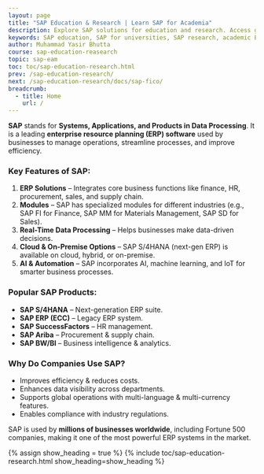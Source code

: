 ```yaml
---
layout: page
title: "SAP Education & Research | Learn SAP for Academia"
description: Explore SAP solutions for education and research. Access guides, documentation, and insights to integrate SAP in academic and research institutions effectively.
keywords: SAP education, SAP for universities, SAP research, academic ERP, SAP SLCM, SAP in education sector, SAP campus solutions, SAP documentation, Yasir Bhutta, Learn With Yasir 
author: Muhammad Yasir Bhutta
course: sap-education-reasearch
topic: sap-eam
toc: toc/sap-education-research.html
prev: /sap-education-research/
next: /sap-education-research/docs/sap-fico/
breadcrumb:
  - title: Home
    url: /
---
```


**SAP** stands for **Systems, Applications, and Products in Data Processing**. It is a leading **enterprise resource planning (ERP) software** used by businesses to manage operations, streamline processes, and improve efficiency.  

### **Key Features of SAP:**
1. **ERP Solutions** – Integrates core business functions like finance, HR, procurement, sales, and supply chain.
2. **Modules** – SAP has specialized modules for different industries (e.g., SAP FI for Finance, SAP MM for Materials Management, SAP SD for Sales).
3. **Real-Time Data Processing** – Helps businesses make data-driven decisions.
4. **Cloud & On-Premise Options** – SAP S/4HANA (next-gen ERP) is available on cloud, hybrid, or on-premise.
5. **AI & Automation** – SAP incorporates AI, machine learning, and IoT for smarter business processes.

### **Popular SAP Products:**
- **SAP S/4HANA** – Next-generation ERP suite.
- **SAP ERP (ECC)** – Legacy ERP system.
- **SAP SuccessFactors** – HR management.
- **SAP Ariba** – Procurement & supply chain.
- **SAP BW/BI** – Business intelligence & analytics.

### **Why Do Companies Use SAP?**
- Improves efficiency & reduces costs.
- Enhances data visibility across departments.
- Supports global operations with multi-language & multi-currency features.
- Enables compliance with industry regulations.

SAP is used by **millions of businesses worldwide**, including Fortune 500 companies, making it one of the most powerful ERP systems in the market.  

{% assign show_heading = true %}
{% include toc/sap-education-research.html show_heading=show_heading %}